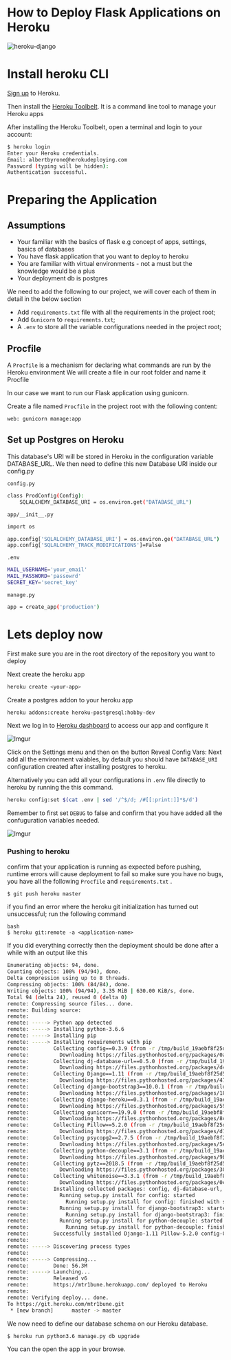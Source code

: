 How to Deploy Flask  Applications on Heroku
===========================================

![heroku-django](https://i.ytimg.com/vi/sqJSdJbOOU0/maxresdefault.jpg)
# Install heroku CLI
[Sign up](https://signup.heroku.com/) to Heroku.

Then install the [Heroku Toolbelt](https://toolbelt.heroku.com/). It is a command line tool to manage your Heroku apps

After installing the Heroku Toolbelt, open a terminal and login to your account:
```bash
$ heroku login
Enter your Heroku credentials.
Email: albertbyrone@herokudeploying.com
Password (typing will be hidden):
Authentication successful.
```

# Preparing the Application
## Assumptions
* Your familiar with the basics of flask e.g concept of apps, settings, basics of databases 
* You have flask application that you want to deploy to heroku
* You are familiar with virtual environments - not a must but the knowledge would be a plus
* Your deployment db is postgres

We need to add the following to our project, we will cover each of them in detail in the below section

* Add `requirements.txt` file with all the requirements in the project root;
* Add `Gunicorn` to `requirements.txt`;
* A `.env` to store all the variable configurations needed in the  project root;


## Procfile
A `Procfile`  is a mechanism for declaring what commands are run by the Heroku environment We will create a file in our root folder and name it Procfile

In our case we want to run our Flask application using gunicorn.

Create a file named `Procfile` in the project root with the following content:
```
web: gunicorn manage:app
```
## Set up Postgres on Heroku

This database's URI will be stored in Heroku in the configuration variable DATABASE_URL. We then need to define this new Database URI inside our config.py

`config.py`

```bash
class ProdConfig(Config):
    SQLALCHEMY_DATABASE_URI = os.environ.get("DATABASE_URL")
```


`app/__init__.py`  

```bash
import os

app.config['SQLALCHEMY_DATABASE_URI'] = os.environ.ge("DATABASE_URL")
app.config['SQLALCHEMY_TRACK_MODIFICATIONS']=False

```


`.env`  

```bash
MAIL_USERNAME='your_email'
MAIL_PASSWORD='passowrd'
SECRET_KEY='secret_key'

```

`manage.py`

```bash
app = create_app('production')
```


# Lets deploy now
First make sure you are in the root directory of the repository you want to deploy

Next create the heroku app
```bash
heroku create <your-app>
```

Create a postgres addon to your heroku app
```bash
heroku addons:create heroku-postgresql:hobby-dev
```
Next we log in to [Heroku dashboard](https://dashboard.heroku.com) to access our app and configure it

![Imgur](https://i.imgur.com/dbDQxlJ.png)

Click on the Settings menu and then on the button Reveal Config Vars:
Next add all the environment vaiables, by default you should have `DATABASE_URI` configuration created after installing postgres to heroku.

Alternatively you can add all your configurations in `.env` file directly to heroku by running the this command.

```bash
heroku config:set $(cat .env | sed '/^$/d; /#[[:print:]]*$/d')
```
Remember to first set `DEBUG` to false and confirm that you have added all the confuguration variables needed.

![Imgur](https://images2.imgbox.com/20/33/6ApMpPQu_o.png)

### Pushing to heroku

confirm that your application is running as expected before pushing, runtime errors will cause deployment to fail so make sure you have no bugs, you have all the following `Procfile` and  `requirements.txt` .

```bash
$ git push heroku master
```

if you find an error where the heroku git initialization has turned out unsuccessful; run the following command
```
bash
$ heroku git:remote -a <application-name>
```
If you did everything correctly then the deployment should be done after a while with an output like this

```bash
Enumerating objects: 94, done.
Counting objects: 100% (94/94), done.
Delta compression using up to 8 threads.
Compressing objects: 100% (84/84), done.
Writing objects: 100% (94/94), 3.35 MiB | 630.00 KiB/s, done.
Total 94 (delta 24), reused 0 (delta 0)
remote: Compressing source files... done.
remote: Building source:
remote: 
remote: -----> Python app detected
remote: -----> Installing python-3.6.6
remote: -----> Installing pip
remote: -----> Installing requirements with pip
remote:        Collecting config==0.3.9 (from -r /tmp/build_19aebf8f25d534a39e73b13219af9927/requirements.txt (line 1))
remote:          Downloading https://files.pythonhosted.org/packages/0a/46/186ac016f3175211ec9bb4208579bc6dc9dd7dc882790d9f281533b83b0f/config-0.3.9.tar.gz
remote:        Collecting dj-database-url==0.5.0 (from -r /tmp/build_19aebf8f25d534a39e73b13219af9927/requirements.txt (line 2))
remote:          Downloading https://files.pythonhosted.org/packages/d4/a6/4b8578c1848690d0c307c7c0596af2077536c9ef2a04d42b00fabaa7e49d/dj_database_url-0.5.0-py2.py3-none-any.whl
remote:        Collecting Django==1.11 (from -r /tmp/build_19aebf8f25d534a39e73b13219af9927/requirements.txt (line 3))
remote:          Downloading https://files.pythonhosted.org/packages/47/a6/078ebcbd49b19e22fd560a2348cfc5cec9e5dcfe3c4fad8e64c9865135bb/Django-1.11-py2.py3-none-any.whl (6.9MB)
remote:        Collecting django-bootstrap3==10.0.1 (from -r /tmp/build_19aebf8f25d534a39e73b13219af9927/requirements.txt (line 4))
remote:          Downloading https://files.pythonhosted.org/packages/18/a8/f12d8491155c7f237084b883b8600faf722e3a46e54f17a25103b0fb9641/django-bootstrap3-10.0.1.tar.gz (40kB)
remote:        Collecting django-heroku==0.3.1 (from -r /tmp/build_19aebf8f25d534a39e73b13219af9927/requirements.txt (line 5))
remote:          Downloading https://files.pythonhosted.org/packages/59/af/5475a876c5addd5a3494db47d9f7be93cc14d3a7603542b194572791b6c6/django_heroku-0.3.1-py2.py3-none-any.whl
remote:        Collecting gunicorn==19.9.0 (from -r /tmp/build_19aebf8f25d534a39e73b13219af9927/requirements.txt (line 6))
remote:          Downloading https://files.pythonhosted.org/packages/8c/da/b8dd8deb741bff556db53902d4706774c8e1e67265f69528c14c003644e6/gunicorn-19.9.0-py2.py3-none-any.whl (112kB)
remote:        Collecting Pillow==5.2.0 (from -r /tmp/build_19aebf8f25d534a39e73b13219af9927/requirements.txt (line 7))
remote:          Downloading https://files.pythonhosted.org/packages/d1/24/f53ff6b61b3d728b90934bddb4f03f8ab584a7f49299bf3bde56e2952612/Pillow-5.2.0-cp36-cp36m-manylinux1_x86_64.whl (2.0MB)
remote:        Collecting psycopg2==2.7.5 (from -r /tmp/build_19aebf8f25d534a39e73b13219af9927/requirements.txt (line 8))
remote:          Downloading https://files.pythonhosted.org/packages/5e/d0/9e2b3ed43001ebed45caf56d5bb9d44ed3ebd68e12b87845bfa7bcd46250/psycopg2-2.7.5-cp36-cp36m-manylinux1_x86_64.whl (2.7MB)
remote:        Collecting python-decouple==3.1 (from -r /tmp/build_19aebf8f25d534a39e73b13219af9927/requirements.txt (line 9))
remote:          Downloading https://files.pythonhosted.org/packages/9b/99/ddfbb6362af4ee239a012716b1371aa6d316ff1b9db705bfb182fbc4780f/python-decouple-3.1.tar.gz
remote:        Collecting pytz==2018.5 (from -r /tmp/build_19aebf8f25d534a39e73b13219af9927/requirements.txt (line 10))
remote:          Downloading https://files.pythonhosted.org/packages/30/4e/27c34b62430286c6d59177a0842ed90dc789ce5d1ed740887653b898779a/pytz-2018.5-py2.py3-none-any.whl (510kB)
remote:        Collecting whitenoise==3.3.1 (from -r /tmp/build_19aebf8f25d534a39e73b13219af9927/requirements.txt (line 11))
remote:          Downloading https://files.pythonhosted.org/packages/0c/58/0f309a821b9161d0e3a73336a187d1541c2127aff7fdf3bf7293f9979d1d/whitenoise-3.3.1-py2.py3-none-any.whl
remote:        Installing collected packages: config, dj-database-url, pytz, Django, django-bootstrap3, whitenoise, psycopg2, django-heroku, gunicorn, Pillow, python-decouple
remote:          Running setup.py install for config: started
remote:            Running setup.py install for config: finished with status 'done'
remote:          Running setup.py install for django-bootstrap3: started
remote:            Running setup.py install for django-bootstrap3: finished with status 'done'
remote:          Running setup.py install for python-decouple: started
remote:            Running setup.py install for python-decouple: finished with status 'done'
remote:        Successfully installed Django-1.11 Pillow-5.2.0 config-0.3.9 dj-database-url-0.5.0 django-bootstrap3-10.0.1 django-heroku-0.3.1 gunicorn-19.9.0 psycopg2-2.7.5 python-decouple-3.1 pytz-2018.5 whitenoise-3.3.1
remote: 
remote: -----> Discovering process types
remote: 
remote: -----> Compressing...
remote:        Done: 56.3M
remote: -----> Launching...
remote:        Released v6
remote:        https://mtr1bune.herokuapp.com/ deployed to Heroku
remote: 
remote: Verifying deploy... done.
To https://git.heroku.com/mtr1bune.git
 * [new branch]      master -> master

 ```


We now need to define our database schema on our Heroku database.

```bash
$ heroku run python3.6 manage.py db upgrade
```
You can the open the app in your browse.
